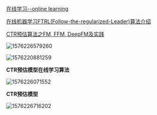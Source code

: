[在线学习--online learning](https://www.bbsmax.com/A/kPzO7QYQzx/)

[在线机器学习FTRL(Follow-the-regularized-Leader)算法介绍](https://www.bbsmax.com/A/WpdKYrLoJV/)

[CTR预估算法之FM, FFM, DeepFM及实践](https://blog.csdn.net/John_xyz/article/details/78933253)



![1576226579260](../../../../../projectdocsmyimages/1576226579260.png)

![1576220881259](../../../../../projectdocsmyimages/1576220881259.png)

**CTR预估模型在线学习算法**

![1576226071552](../../../../../projectdocsmyimages/1576226071552.png)



**CTR预估模型**

![1576226716202](../../../../../projectdocsmyimages/1576226716202.png)

